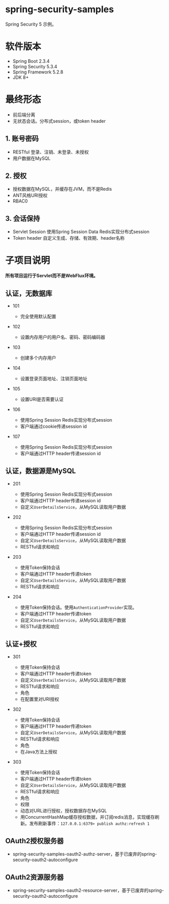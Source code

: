 # spring-security-samples
Spring Security 5 示例。

# 软件版本
- Spring Boot 2.3.4
- Spring Security 5.3.4
- Spring Framework 5.2.8
- JDK 8+

# 最终形态
- 前后端分离
- 无状态会话。分布式session，或token header

## 1. 账号密码
- RESTful 登录、注销、未登录、未授权
- 用户数据在MySQL

## 2. 授权
- 授权数据在MySQL，并缓存在JVM，而不是Redis
- ANT风格URI授权
- RBAC0

## 3. 会话保持
- Servlet Session
  使用Spring Session Data Redis实现分布式session
- Token header
  自定义生成、存储、有效期、header名称

# 子项目说明
**所有项目运行于Servlet而不是WebFlux环境。**

## 认证，无数据库
- 101
  + 完全使用默认配置

- 102
  + 设置内存用户的用户名、密码、密码编码器

- 103
  + 创建多个内存用户

- 104
  + 设置登录页面地址、注销页面地址

- 105
  + 设置URI是否需要认证

- 106
  + 使用Spring Session Redis实现分布式session
  + 客户端通过cookie传递session id

- 107
  + 使用Spring Session Redis实现分布式session
  + 客户端通过HTTP header传递session id

## 认证，数据源是MySQL
- 201
  + 使用Spring Session Redis实现分布式session
  + 客户端通过HTTP header传递session id
  + 自定义`UserDetailsService`，从MySQL读取用户数据

- 202
  + 使用Spring Session Redis实现分布式session
  + 客户端通过HTTP header传递session id
  + 自定义`UserDetailsService`，从MySQL读取用户数据
  + RESTful请求和响应

- 203
  + 使用Token保持会话
  + 客户端通过HTTP header传递token
  + 自定义`UserDetailsService`，从MySQL读取用户数据
  + RESTful请求和响应

- 204
  + 使用Token保持会话。使用`AuthenticationProvider`实现。
  + 客户端通过HTTP header传递token
  + 自定义`UserDetailsService`，从MySQL读取用户数据
  + RESTful请求和响应

## 认证+授权
- 301
  + 使用Token保持会话
  + 客户端通过HTTP header传递token
  + 自定义`UserDetailsService`，从MySQL读取用户数据
  + RESTful请求和响应
  + 角色
  + 在配置里对URI授权

- 302
  + 使用Token保持会话
  + 客户端通过HTTP header传递token
  + 自定义`UserDetailsService`，从MySQL读取用户数据
  + RESTful请求和响应
  + 角色
  + 在Java方法上授权

- 303
  + 使用Token保持会话
  + 客户端通过HTTP header传递token
  + 自定义`UserDetailsService`，从MySQL读取用户数据
  + RESTful请求和响应
  + 角色
  + 权限
  + 动态对URL进行授权，授权数据存在MySQL
  + 用ConcurrentHashMap缓存授权数据，并订阅redis消息，实现缓存刷新。发布刷新事件：`127.0.0.1:6379> publish authz:refresh 1`

## OAuth2授权服务器
- spring-security-samples-oauth2-authz-server，基于已废弃的spring-security-oauth2-autoconfigure

## OAuth2资源服务器
- spring-security-samples-oauth2-resource-server，基于已废弃的spring-security-oauth2-autoconfigure